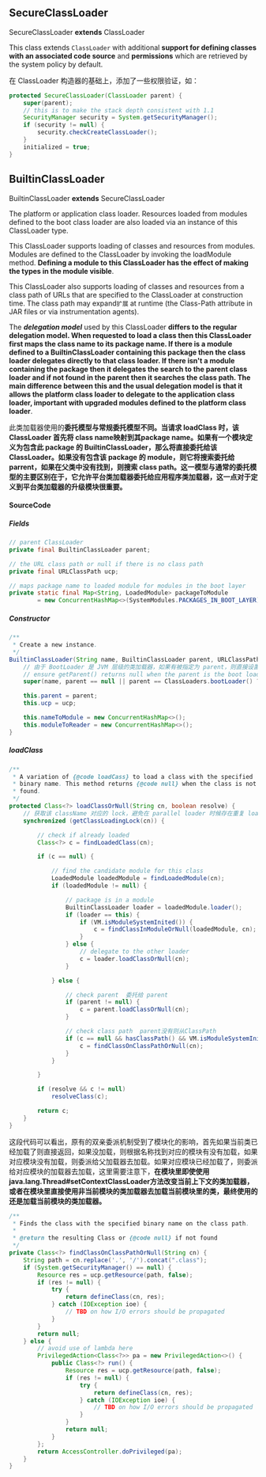 ## SecureClassLoader

SecureClassLoader **extends** ClassLoader

This class extends `ClassLoader` with additional **support for defining classes with an associated code source** and **permissions** which are retrieved by the system policy by default.

在 ClassLoader 构造器的基础上，添加了一些权限验证，如：

```java
protected SecureClassLoader(ClassLoader parent) {
    super(parent);
    // this is to make the stack depth consistent with 1.1
    SecurityManager security = System.getSecurityManager();
    if (security != null) {
        security.checkCreateClassLoader();
    }
    initialized = true;
}
```

## BuiltinClassLoader

BuiltinClassLoader  **extends** SecureClassLoader

The platform or application class loader. Resources loaded from modules defined to the boot class loader are also loaded via an instance of this ClassLoader type.

This ClassLoader supports loading of classes and resources from modules. Modules are defined to the ClassLoader by invoking the loadModule method. **Defining a module to this ClassLoader has the effect of making the types in the module visible**.

This ClassLoader also supports loading of classes and resources from a class path of URLs that are specified to the ClassLoader at construction time. The class path may expand`扩展` at runtime (the Class-Path attribute in JAR files or via instrumentation agents).

The ***delegation model*** used by this ClassLoader **differs to the regular delegation model. When requested to load a class then this ClassLoader first maps the class name to its package name. If there is a module defined to a BuiltinClassLoader containing this package then the class loader delegates directly to that class loader. If there isn't a module containing the package then it delegates the search to the parent class loader and if not found in the parent then it searches the class path. The main difference between this and the usual delegation model is that it allows the platform class loader to delegate to the application class loader, important with upgraded modules defined to the platform class loader**.

此类加载器使用的**委托模型与常规委托模型不同。当请求 loadClass 时，该 ClassLoader 首先将 class name映射到其package name。如果有一个模块定义为包含此 package 的 BuiltinClassLoader，那么将直接委托给该 ClassLoader。如果没有包含该 package 的 module，则它将搜索委托给 parrent，如果在父类中没有找到，则搜索 class path。这一模型与通常的委托模型的主要区别在于，它允许平台类加载器委托给应用程序类加载器，这一点对于定义到平台类加载器的升级模块很重要。**

#### SourceCode

##### Fields

```java
// parent ClassLoader
private final BuiltinClassLoader parent;

// the URL class path or null if there is no class path
private final URLClassPath ucp;

// maps package name to loaded module for modules in the boot layer
private static final Map<String, LoadedModule> packageToModule
		= new ConcurrentHashMap<>(SystemModules.PACKAGES_IN_BOOT_LAYER);
```

##### Constructor

```java
/**
 * Create a new instance.
 */
BuiltinClassLoader(String name, BuiltinClassLoader parent, URLClassPath ucp) {
  	// 由于 BootLoader 是 JVM 层级的类加载器，如果有被指定为 parent，则直接设置为 null
    // ensure getParent() returns null when the parent is the boot loader
    super(name, parent == null || parent == ClassLoaders.bootLoader() ? null : parent);

    this.parent = parent;
    this.ucp = ucp;

    this.nameToModule = new ConcurrentHashMap<>();
    this.moduleToReader = new ConcurrentHashMap<>();
}
```

##### loadClass

```java
/**
 * A variation of {@code loadCass} to load a class with the specified
 * binary name. This method returns {@code null} when the class is not
 * found.
 */
protected Class<?> loadClassOrNull(String cn, boolean resolve) {
    // 获取该 className 对应的 lock，避免在 parallel loader 时候存在重复 loader
    synchronized (getClassLoadingLock(cn)) { 

        // check if already loaded
        Class<?> c = findLoadedClass(cn);

        if (c == null) {

            // find the candidate module for this class
            LoadedModule loadedModule = findLoadedModule(cn);
            if (loadedModule != null) {

                // package is in a module
                BuiltinClassLoader loader = loadedModule.loader();
                if (loader == this) {
                    if (VM.isModuleSystemInited()) {
                        c = findClassInModuleOrNull(loadedModule, cn);
                    }
                } else {
                    // delegate to the other loader
                    c = loader.loadClassOrNull(cn);
                }

            } else {

                // check parent  委托给 parent
                if (parent != null) {
                    c = parent.loadClassOrNull(cn);
                }

                // check class path  parent没有则从ClassPath
                if (c == null && hasClassPath() && VM.isModuleSystemInited()) {
                    c = findClassOnClassPathOrNull(cn);
                }
            }

        }

        if (resolve && c != null)
            resolveClass(c);

        return c;
    }
}
```

这段代码可以看出，原有的双亲委派机制受到了模块化的影响，首先如果当前类已经加载了则直接返回，如果没加载，则根据名称找到对应的模块有没有加载，如果对应模块没有加载，则委派给父加载器去加载。如果对应模块已经加载了，则委派给对应模块的加载器去加载，这里需要注意下，**在模块里即使使用java.lang.Thread#setContextClassLoader方法改变当前上下文的类加载器，或者在模块里直接使用非当前模块的类加载器去加载当前模块里的类，最终使用的还是加载当前模块的类加载器。**

```java
/**
 * Finds the class with the specified binary name on the class path.
 *
 * @return the resulting Class or {@code null} if not found
 */
private Class<?> findClassOnClassPathOrNull(String cn) {
    String path = cn.replace('.', '/').concat(".class");
    if (System.getSecurityManager() == null) {
        Resource res = ucp.getResource(path, false);
        if (res != null) {
            try {
                return defineClass(cn, res);
            } catch (IOException ioe) {
                // TBD on how I/O errors should be propagated
            }
        }
        return null;
    } else {
        // avoid use of lambda here
        PrivilegedAction<Class<?>> pa = new PrivilegedAction<>() {
            public Class<?> run() {
                Resource res = ucp.getResource(path, false);
                if (res != null) {
                    try {
                        return defineClass(cn, res);
                    } catch (IOException ioe) {
                        // TBD on how I/O errors should be propagated
                    }
                }
                return null;
            }
        };
        return AccessController.doPrivileged(pa);
    }
}
```
